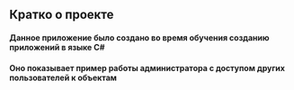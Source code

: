 ## Кратко о проекте
#### Данное приложение было создано во время обучения созданию приложений в языке С#
#### Оно показывает пример работы администратора с доступом других пользователей к объектам
